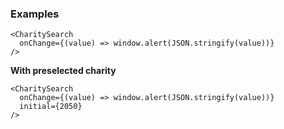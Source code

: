 ### Examples

```
<CharitySearch
  onChange={(value) => window.alert(JSON.stringify(value))}
/>
```

**With preselected charity**

```
<CharitySearch
  onChange={(value) => window.alert(JSON.stringify(value))}
  initial={2050}
/>
```
